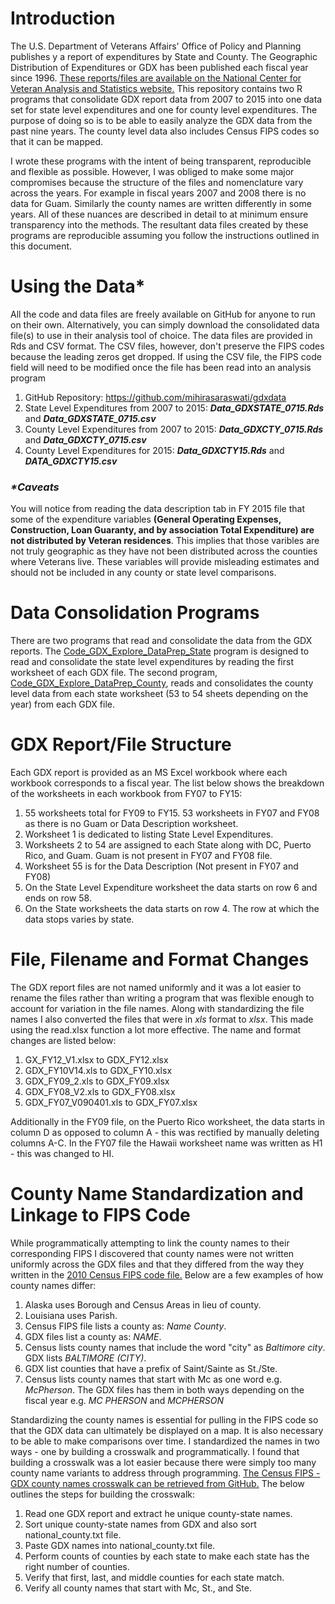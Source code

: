 # Introduction

The U.S. Department of Veterans Affairs' Office of Policy and Planning publishes y a report of expenditures by State and County. The Geographic Distribution of Expenditures or GDX has been published each fiscal year since 1996. [These reports/files are available on the National Center for Veteran Analysis and Statistics website.](http://www.va.gov/vetdata/Expenditures.asp) This repository contains two R programs that consolidate GDX report data from 2007 to 2015 into one data set for state level expenditures and one for county level expenditures. The purpose of doing so is to be able to easily analyze the GDX data from the past nine years. The county level data also includes Census FIPS codes so that it can be mapped. 

I wrote these programs with the intent of being transparent, reproducible and flexible as possible. However, I was obliged to make some major compromises because the structure of the files and nomenclature vary across the years. For example in fiscal years 2007 and 2008 there is no data for Guam. Similarly the county names are written differently in some years. All of these nuances are described in detail to at minimum ensure transparency into the methods. The resultant data files created by these programs are reproducible assuming you follow the instructions outlined in this document. 

# Using the Data*

All the code and data files are freely available on GitHub for anyone to run on their own. Alternatively, you can simply download the consolidated data file(s) to use in their analysis tool of choice. The data files are provided in Rds and CSV format. The CSV files, however, don't preserve the FIPS codes because the leading zeros get dropped. If using the CSV file, the FIPS code field will need to be modified once the file has been read into an analysis program 

1. GitHub Repository: https://github.com/mihirasaraswati/gdxdata
2. State Level Expenditures from 2007 to 2015: ***Data_GDXSTATE_0715.Rds*** and ***Data_GDXSTATE_0715.csv***
3. County Level Expenditures from 2007 to 2015: ***Data_GDXCTY_0715.Rds*** and ***Data_GDXCTY_0715.csv***
4. County Level Expenditures for 2015: ***Data_GDXCTY15.Rds*** and ***DATA_GDXCTY15.csv***

### _*Caveats_

You will notice from reading the data description tab in FY 2015 file that some of the expenditure variables **(General Operating Expenses, Construction, Loan Guaranty, and by association Total Expenditure) are not distributed by Veteran residences**. This implies that those varibles are not truly geographic as they have not been distributed across the counties where Veterans live. These variables will provide misleading estimates and should not be included in any county or state level comparisons.

# Data Consolidation Programs

There are two programs that read and consolidate the data from the GDX reports. The [Code_GDX_Explore_DataPrep_State](https://github.com/mihiriyer/gdxdata/blob/master/Code_GDX_Explore_DataPrep_State.R) program is designed to read and consolidate the state level expenditures by reading the first worksheet of each GDX file. The second program, [Code_GDX_Explore_DataPrep_County](https://github.com/mihiriyer/gdxdata/blob/master/Code_GDX_Explore_DataPrep_County.R), reads and consolidates the county level data from each state worksheet (53 to 54 sheets depending on the year) from each GDX file. 

# GDX Report/File Structure

Each GDX report is provided as an MS Excel workbook where each workbook corresponds to a fiscal year. The list below shows the breakdown of the worksheets in each workbook from FY07 to FY15:

1. 55 worksheets total for FY09 to FY15. 53 worksheets in FY07 and FY08 as there is no Guam or Data Description worksheet. 
2. Worksheet 1 is dedicated to listing State Level Expenditures. 
3. Worksheets 2 to 54  are assigned to each State along with DC, Puerto Rico, and Guam. Guam is not present in FY07 and FY08 file. 
5. Worksheet 55 is for the Data Description (Not present in FY07 and FY08)
6. On the State Level Expenditure worksheet the data starts on row 6 and ends on row 58. 
7. On the State worksheets the data starts on row 4. The row at which the data stops varies by state.

# File, Filename and Format Changes

The GDX report files are not named uniformly and it was a lot easier to rename the files rather than writing a program that was flexible enough to account for variation in the file names. Along with standardizing the file names I also converted the files that were in *xls* format to *xlsx*. This made using the read.xlsx function a lot more effective. The name and format changes are listed below: 

1. GX_FY12_V1.xlsx to GDX_FY12.xlsx
2. GDX_FY10V14.xls to GDX_FY10.xlsx
3. GDX_FY09_2.xls to GDX_FY09.xlsx
4. GDX_FY08_V2.xls to GDX_FY08.xlsx
5. GDX_FY07_V090401.xls to GDX_FY07.xlsx

Additionally in the FY09 file, on the Puerto Rico worksheet, the data starts in column D as opposed to column A - this was rectified by manually deleting columns A-C. In the FY07 file the Hawaii worksheet name was written as H1 - this was changed to HI. 

# County Name Standardization and Linkage to FIPS Code

While programmatically attempting to link the county names to their corresponding FIPS I discovered that county names were not written uniformly across the GDX files and that they differed from the way they written in the [2010 Census FIPS code file.](https://www.census.gov/geo/reference/codes/cou.html) Below are a few examples of how county names differ:

1. Alaska uses Borough and Census Areas in lieu of county.
2. Louisiana uses Parish.
3. Census FIPS file lists a county as: *Name County*.
4. GDX files list a county as: *NAME*.
5. Census lists county names that include the word "city" as *Baltimore city*. GDX lists *BALTIMORE (CITY)*.
7. GDX list counties that have a prefix of Saint/Sainte as St./Ste.
8. Census lists county names that start with Mc as one word e.g. *McPherson*. The GDX files has them in both ways depending on the fiscal year e.g. *MC PHERSON* and *MCPHERSON*

Standardizing the county names is essential for pulling in the FIPS code so that the GDX data can ultimately be displayed on a map. It is also necessary to be able to make comparisons over time. I standardized the names in two ways - one by building a crosswalk and programmatically. I found that building a crosswalk was a lot easier because there were simply too many county name variants to address through programming. [The Census FIPS - GDX county names crosswalk can be retrieved from GitHub.](https://github.com/mihiriyer/gdxdata/blob/master/national_county_edit.xlsx) The below outlines the steps for building the crosswalk:

1. Read one GDX report and extract he unique county-state names.
2. Sort unique county-state names from GDX and also sort national_county.txt file.
3. Paste GDX names into national_county.txt file.
4. Perform counts of counties by each state to make each state has the right number of counties.
5. Verify that first, last, and middle counties for each state match. 
6. Verify all county names that start with Mc, St., and Ste. 
